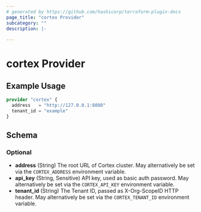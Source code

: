 ```yaml
---
# generated by https://github.com/hashicorp/terraform-plugin-docs
page_title: "cortex Provider"
subcategory: ""
description: |-
  
---
```


# cortex Provider



## Example Usage

```terraform
provider "cortex" {
  address   = "http://127.0.0.1:8080"
  tenant_id = "example"
}
```

<!-- schema generated by tfplugindocs -->
## Schema

### Optional

- **address** (String) The root URL of Cortex cluster. May alternatively be set via the `CORTEX_ADDRESS` environment variable.
- **api_key** (String, Sensitive) API key, used as basic auth password. May alternatively be set via the `CORTEX_API_KEY` environment variable.
- **tenant_id** (String) The Tenant ID, passed as X-Org-ScopeID HTTP header. May alternatively be set via the `CORTEX_TENANT_ID` environment variable.
